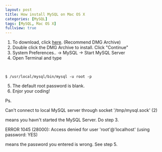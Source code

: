 ```yaml
---
layout: post
title: How install MySQL on Mac OS X
categories: [MySQL]
tags: [MySQL, Mac OS X]
fullview: true
---
```

1. To download, click [here](http://dev.mysql.com/downloads/mysql/). (Recommend DMG Archive)
2. Double click the DMG Archive to install. Click "Continue"
3. System Preferences.. -> MySQL -> Start MySQL Server
4. Open Terminal and type 

  <br />	

	$ /usr/local/mysql/bin/mysql -u root -p
	
5. The default root password is blank.
6. Enjor your coding!



Ps.

Can't connect to local MySQL server through socket '/tmp/mysql.sock' (2)
	
means you havn't started the MySQL Server. Do step 3.


ERROR 1045 (28000): Access denied for user 'root'@'localhost' (using password: YES)

means the password you entered is wrong. See step 5.